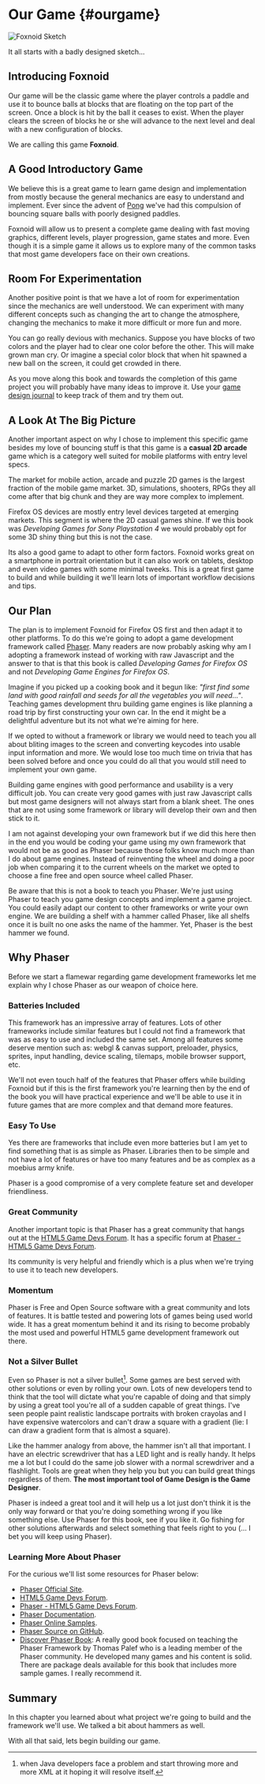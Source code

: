 # Our Game {#ourgame}

![Foxnoid Sketch](images/originals/foxnoid-sketch-small.png)

It all starts with a badly designed sketch...

## Introducing Foxnoid

Our game will be the classic game where the player controls a paddle and use it to bounce balls at blocks that are floating on the top part of the screen. Once a block is hit by the ball it ceases to exist. When the player clears the screen of blocks he or she will advance to the next level and deal with a new configuration of blocks.

We are calling this game **Foxnoid**.

## A Good Introductory Game

We believe this is a great game to learn game design and implementation from mostly because the general mechanics are easy to understand and implement. Ever since the advent of [Pong](http://en.wikipedia.org/wiki/Pong) we've had this compulsion of bouncing square balls with poorly designed paddles.

Foxnoid will allow us to present a complete game dealing with fast moving graphics, different levels, player progression, game states and more. Even though it is a simple game it allows us to explore many of the common tasks that most game developers face on their own creations.

## Room For Experimentation

Another positive point is that we have a lot of room for experimentation since the mechanics are well understood. We can experiment with many different concepts such as changing the art to change the atmosphere, changing the mechanics to make it more difficult or more fun and more.

You can go really devious with mechanics. Suppose you have blocks of two colors and the player had to clear one color before the other. This will make grown man cry. Or imagine a special color block that when hit spawned a new ball on the screen, it could get crowded in there.

As you move along this book and towards the completion of this game project you will probably have many ideas to improve it. Use your [game design journal](#designjournal) to keep track of them and try them out.

## A Look At The Big Picture

Another important aspect on why I chose to implement this specific game besides my love of bouncing stuff is that this game is a **casual 2D arcade** game which is a category well suited for mobile platforms with entry level specs.

The market for mobile action, arcade and puzzle 2D games is the largest fraction of the mobile game market. 3D, simulations, shooters, RPGs they all come after that big chunk and they are way more complex to implement.

Firefox OS devices are mostly entry level devices targeted at emerging markets. This segment is where the 2D casual games shine. If we this book was *Developing Games for Sony Playstation 4* we would probably opt for some 3D shiny thing but this is not the case.

Its also a good game to adapt to other form factors. Foxnoid works great on a smartphone in portrait orientation but it can also work on tablets, desktop and even video games with some minimal tweeks. This is a great first game to build and while building it we'll learn lots of important workflow decisions and tips.

## Our Plan

The plan is to implement Foxnoid for Firefox OS first and then adapt it to other platforms. To do this we're going to adopt a game development framework called [Phaser](http://phaser.io). Many readers are now probably asking why am I adopting a framework instead of working with raw Javascript and the answer to that is that this book is called *Developing Games for Firefox OS* and not *Developing Game Engines for Firefox OS*.

Imagine if you picked up a cooking book and it begun like: *"first find some land with good rainfall and seeds for all the vegetables you will need..."*. Teaching games development thru building game engines is like planning a road trip by first constructing your own car. In the end it might be a delightful adventure but its not what we're aiming for here.

If we opted to without a framework or library we would need to teach you all about bliting images to the screen and converting keycodes into usable input information and more. We would lose too much time on trivia that has been solved before and once you could do all that you would still need to implement your own game.

Building game engines with good performance and usability is a very difficult job. You can create very good games with just raw Javascript calls but most game designers will not always start from a blank sheet. The ones that are not using some framework or library will develop their own and then stick to it.

I am not against developing your own framework but if we did this here then in the end you would be coding your game using my own framework that would not be as good as Phaser because those folks know much more than I do about game engines. Instead of reinventing the wheel and doing a poor job when comparing it to the current wheels on the market we opted to choose a fine free and open source wheel called Phaser.

Be aware that this is not a book to teach you Phaser. We're just using Phaser to teach you game design concepts and implement a game project. You could easily adapt our content to other frameworks or write your own engine. We are building a shelf with a hammer called Phaser, like all shelfs once it is built no one asks the name of the hammer. Yet, Phaser is the best hammer we found.

## Why Phaser

Before we start a flamewar regarding game development frameworks let me explain why I chose Phaser as our weapon of choice here.

### Batteries Included

This framework has an impressive array of features. Lots of other frameworks include similar features but I could not find a framework that was as easy to use and included the same set. Among all features some deserve mention such as: webgl & canvas support, preloader, physics, sprites, input handling, device scaling, tilemaps, mobile browser support, etc.

We'll not even touch half of the features that Phaser offers while building Foxnoid but if this is the first framework you're learning then by the end of the book you will have practical experience and we'll be able to use it in future games that are more complex and that demand more features.

### Easy To Use

Yes there are frameworks that include even more batteries but I am yet to find something that is as simple as Phaser. Libraries then to be simple and not have a lot of features or have too many features and be as complex as a moebius army knife.

Phaser is a good compromise of a very complete feature set and developer friendliness. 

### Great Community

Another important topic is that Phaser has a great community that hangs out at the [HTML5 Game Devs Forum](http://www.html5gamedevs.com/). It has a specific forum at [Phaser - HTML5 Game Devs Forum](http://www.html5gamedevs.com/forum/14-phaser/).

Its community is very helpful and friendly which is a plus when we're trying to use it to teach new developers.

### Momentum

Phaser is Free and Open Source software with a great community and lots of features. It is battle tested and powering lots of games being used world wide. It has a great momentum behind it and its rising to become probably the most used and powerful HTML5 game development framework out there.

### Not a Silver Bullet

Even so Phaser is not a silver bullet[^silverbullet]. Some games are best served with other solutions or even by rolling your own. Lots of new developers tend to think that the tool will dictate what you're capable of doing and that simply by using a great tool you're all of a sudden capable of great things. I've seen people paint realistic landscape portraits with broken crayolas and I have expensive watercolors and can't draw a square with a gradient (lie: I can draw a gradient form that is almost a square).

[^silverbullet]: when Java developers face a problem and start throwing more and more XML at it hoping it will resolve itself.

Like the hammer analogy from above, the hammer isn't all that important. I have an electric screwdriver that has a LED light and is really handy. It helps me a lot but I could do the same job slower with a normal screwdriver and a flashlight. Tools are great when they help you but you can build great things regardless of them. **The most important tool of Game Design is the Game Designer**.

Phaser is indeed a great tool and it will help us a lot just don't think it is the only way forward or that you're doing something wrong if you like something else. Use Phaser for this book, see if you like it. Go fishing for other solutions afterwards and select something that feels right to you (... I bet you will keep using Phaser).

### Learning More About Phaser

For the curious we'll list some resources for Phaser below:

* [Phaser Official Site](http://phaser.io).
* [HTML5 Game Devs Forum](http://www.html5gamedevs.com/).
* [Phaser - HTML5 Game Devs Forum](http://www.html5gamedevs.com/forum/14-phaser/).
* [Phaser Documentation](http://docs,phaser.io).
* [Phaser Online Samples](http://examples.phaser.io).
* [Phaser Source on GitHub](https://github.com/photonstorm/phaser).
* [Discover Phaser Book](http://www.discoverphaser.com/): A really good book focused on teaching the Phaser Framework by Thomas Palef who is a leading member of the Phaser community. He developed many games and his content is solid. There are package deals available for this book that includes more sample games. I really recommend it.

## Summary

In this chapter you learned about what project we're going to build and the framework we'll use. We talked a bit about hammers as well.

With all that said, lets begin building our game.
